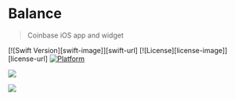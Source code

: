 # Balance
> Coinbase iOS app and widget

[![Swift Version][swift-image]][swift-url]
[![License][license-image]][license-url]
[![Platform](https://img.shields.io/cocoapods/p/LFAlertController.svg?style=flat)](http://cocoapods.org/pods/LFAlertController)

![](https://imgur.com/a/sDSMTI9)

![](https://imgur.com/a/OOYMtTK)
